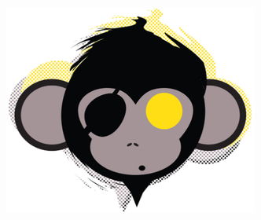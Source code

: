<!-- <pre>
                                   . ..   @@@,..                                
                             /* ,@@@@@@@@@@@@@* ....     .                      
                        , %@@@&&@@@@@@@@@@@@@@@@@@&  @% .. ..                   
                        /&#*@@@@@@@@@@@@@@@@@@@@@@@@@@@*@@*  ...                
                         %@@@@@@@@@@@@@@@@@@@@@@@@@@@@@@@@@@@/...               
                  .. ,*@.@@@@@@@@@@@@@@@@@@@@@@@@@@@@@@@@@@@@@@@                
               ...   ,/@@@@@@@@@@@@@@@@@@@@@@@@@@@@@@@@@@@@@@@@@&...            
      ,.,.     ...   @@@@@@@@@@@@@@@@@@@@@@@@@@@@@@@@@@@@@@@@@@@@ ..            
   ,,.  &&&&@%##%@&&@@@@@@@@@@@@@@@@@@@@@@@@@@@@@@@@@@@@@@@@@@@@@##&@&&&(       
  ***#&&////*///*/*@@@@@@@@*///*/(#@**(@@@@@@(*//*,,*///*&@@@@@@(///*//*%&&.    
 ,*,@&************%@@@@@**/*@@@@@@@@@@//*@@***,........./**/@@@@*********/%&& . 
 . @&*//*///*///**@@@@@(**@@@@@@@@@@@@@**///*,...........///(@@@#///*///*//#&(  
 . &@**/*/*/*/*/**@@@@@&*#@@@@@@@@@@@@(/*/*/**.........../*/&@@@#/*/*/*/*/*/&&  
   &&(//*///*///**@@@@@@%*@@@@@@@@@@@///*///*//........*///#@@@@,///*///*/*&&*. 
    &&&***********#@@@@@@@@&@@@@@@@//*********************@@@@@%**********@&*   
      @&@/*/*///*/*@@@@@@@@@*///*///*///*///*///*///*///@@@@@@@/*///*/*%&&#     
         *@&&&&&&&&@@@@@@@@/*/*/*/*/*/*/*/*/*/*/*/*/*/*//@@@@@&&&&&&&&@  (%     
                   . (&@@@@@*///*///*///*///*///*///*//*@@@@,.  .***,.. .       
                      ,,/@@@@@************************@@@#. ,.*/*/(/,           
                          .,&@@@@&**////*//%&*//**%@@@@(                        
                            .#,. @@@@@@@@@@@@@@@@@ */                           
                         ,  ./ / /..,/@@@@@@@,
</pre> -->

[![](/docs/MonkeyArt-BadMonkey-Mid.png)](docs/)

<!--
**jeffreyjwinn/jeffreyjwinn** is a ✨ _special_ ✨ repository because its `README.md` (this file) appears on your GitHub profile.

Here are some ideas to get you started:

- 🔭 I’m currently working on ...
- 🌱 I’m currently learning ...
- 👯 I’m looking to collaborate on ...
- 🤔 I’m looking for help with ...
- 💬 Ask me about ...
- 📫 How to reach me: ...
- 😄 Pronouns: ...
- ⚡ Fun fact: ...
-->

